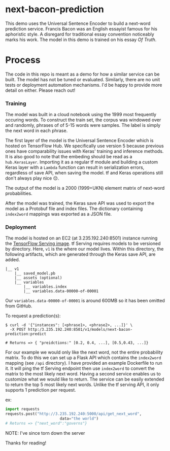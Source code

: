 # next-bacon-prediction

This demo uses the Universal Sentence Encoder to build a next-word prediction service. Francis Bacon was an English
essayist famous for his aphoristic style. A disregard for traditional essay convention noticeably marks his work.
The model in this demo is trained on his essay _Of Truth_.


# Process

The code in this repo is meant as a demo for how a similar service can be built. The model has not be tuned or evaluated.
Similarly, there are no unit tests or deployment automation mechanisms. I'd be happy to provide more detail on either. Please reach out!

### Training
The model was built in a cloud notebook using the 1999 most frequently occuring words. To construct the train set, the 
corpus was windowed over and randomly, phrases of
of 5-15 words were samples. The label is simply the next word in each phrase. 

The first layer of the model is the Universal Sentence Encoder which is hosted on TensorFlow Hub. We specifically use version
5 because previous ones have comparability issues with Keras' training and inference methods. It is also good to note that
the embeding should be read as a `hub.KerasLayer`. Importing it as a regular tf module and building a custom Keras layer with 
a `Lambda` function can result in serialization errors, regardless of save API, when saving the model. tf and Keras operations 
still don't always play nice 😔. 

The output of the model is a 2000 (1999+UKN) element matrix of next-word probabilities.

After the model was trained, the Keras save API was used to export the model as a Protobuf file and index files. 
The dictionary containing `index2word` mappings was exported as a JSON file. 

### Deployment

The model is hosted on an EC2 (at 3.235.192.240:8501) instance running the [TensorFlow Serving image](https://www.tensorflow.org/tfx/serving/docker).
tf Serving requires models to be versioned by directory. Here, `v1` is the where our model lives. Within this directory, 
the following artifacts, which are generated through the Keras save API, are added.

```
|__ v1
    |__ saved_model.pb
    |__ assets (optional)
    |__ variables
        |__ variables.index
        |__ variables.data-00000-of-00001
```

Our `variables.data-00000-of-00001` is around 600MB so it has been omitted from GitHub. 

To request a prediction(s):
```shell script
$ curl -d '{"instances": [<phrase1>, <phrase2>, ...]}' \ 
  -X POST http:/3.235.192.240:8501/v1/models/next-bacon-prediction:predict

# Returns => { "preidctions:" [0.2, 0.4, ...], [0.5,0.43, ...]}
```

For our example we would only like the next word, not the entire probability matrix. To do this we can set up a Flask API 
which contains the `index2word` mapping (see `/api` directory). I have provided an example Dockerfile to run it. It will ping the tf Serving
endpoint then use `index2word` to convert the matrix to
the most likely next word. Having a second service enables us to customize what we would like to return. The service can 
be easily extended to return the top 5 most likely next words. Unlike the tf serving API, it only supports 1 prediction per
request.

ex: 
```python
import requests
requests.post("http://3.235.192.240:5000/api/get_next_word",
                        data="the world")
# Returns => {"next_word":"governs"}
```

NOTE: I've since torn down the server

Thanks for reading!
